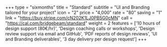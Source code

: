+++
type = "sixmonths"
title = "Standard"
subtitle = "UI and Branding tailored for your project"
icon = "2"
price = "4,000"
rate = "80"
saving = "1"
link = "https://buy.stripe.com/cN202K1LJ0PB5G0cMN"
call = "https://cal.com/bridgebeam/standard"
weight = 2
features = ['10 hours of design support (80€/hr)', 'Design coaching calls or workshops', 'Design review support via email and GitHub', 'PDF reports of design reviews', 'UI and Branding deliverables', '3 day delivery per design request']
+++